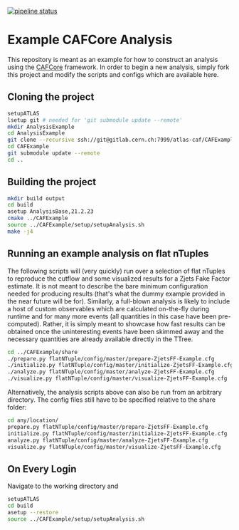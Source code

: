[![pipeline status](https://gitlab.cern.ch/atlas-caf/CAFExample/badges/master/pipeline.svg)](https://gitlab.cern.ch/atlas-caf/CAFExample/commits/master)

Example CAFCore Analysis
=========================

This repository is meant as an example for how to construct an analysis using the [CAFCore](https://gitlab.cern.ch/atlas-caf/CAFCore) framework. In order to begin a new analysis, simply fork this project and modify the scripts and configs which are available here.

Cloning the project
--------------------

```bash
setupATLAS
lsetup git # needed for 'git submodule update --remote'
mkdir AnalysisExample
cd AnalysisExample
git clone --recursive ssh://git@gitlab.cern.ch:7999/atlas-caf/CAFExample.git
cd CAFExample
git submodule update --remote
cd ..
```

Building the project
---------------------

```bash
mkdir build output
cd build
asetup AnalysisBase,21.2.23
cmake ../CAFExample
source ../CAFExample/setup/setupAnalysis.sh
make -j4
```

Running an example analysis on flat nTuples
-------------------------------------------

The following scripts will (very quickly) run over a selection of flat nTuples to reproduce the cutflow and some visualized results for a Zjets Fake Factor estimate. It is not meant to describe the bare minimum configuration needed for producing results (that's what the dummy example provided in the near future will be for).
Similarly, a full-blown analysis is likely to include a host of custom observables which are calculated on-the-fly during runtime and for many more events (all quantities in this case have been pre-computed).
Rather, it is simply meant to showcase how fast results can be obtained once the uninteresting events have been skimmed away and the necessary quantities are already available directly in the TTree.

```bash
cd ../CAFExample/share
./prepare.py flatNTuple/config/master/prepare-ZjetsFF-Example.cfg
./initialize.py flatNTuple/config/master/initialize-ZjetsFF-Example.cfg
./analyze.py flatNTuple/config/master/analyze-ZjetsFF-Example.cfg
./visualize.py flatNTuple/config/master/visualize-ZjetsFF-Example.cfg
```

Alternatively, the analysis scripts above can also be run from an arbitrary directory. The config files still have to be specified relative to the share folder:
```bash
cd any/location/
prepare.py flatNTuple/config/master/prepare-ZjetsFF-Example.cfg
initialize.py flatNTuple/config/master/initialize-ZjetsFF-Example.cfg
analyze.py flatNTuple/config/master/analyze-ZjetsFF-Example.cfg
visualize.py flatNTuple/config/master/visualize-ZjetsFF-Example.cfg
```

On Every Login
--------------

Navigate to the working directory and

```bash
setupATLAS
cd build
asetup --restore
source ../CAFExample/setup/setupAnalysis.sh
```
